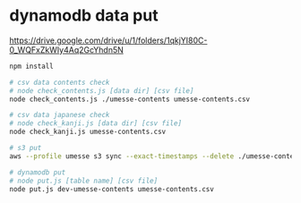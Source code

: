 # dynamodb data put

https://drive.google.com/drive/u/1/folders/1qkjYI80C-0_WQFxZkWIy4Aq2GcYhdn5N

```bash
npm install

# csv data contents check 
# node check_contents.js [data dir] [csv file]
node check_contents.js ./umesse-contents umesse-contents.csv

# csv data japanese check 
# node check_kanji.js [data dir] [csv file]
node check_kanji.js umesse-contents.csv

# s3 put
aws --profile umesse s3 sync --exact-timestamps --delete ./umesse-contents/ s3://dev-umesse-contents/

# dynamodb put
# node put.js [table name] [csv file]
node put.js dev-umesse-contents umesse-contents.csv
```
